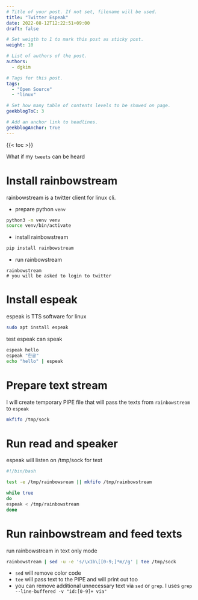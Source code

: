 ```yaml
---
# Title of your post. If not set, filename will be used.
title: "Twitter Espeak"
date: 2022-08-12T12:22:51+09:00
draft: false

# Set weigth to 1 to mark this post as sticky post.
weight: 10

# List of authors of the post.
authors:
  - dgkim

# Tags for this post.
tags:
  - "Open Source"
  - "linux"

# Set how many table of contents levels to be showed on page.
geekblogToC: 3

# Add an anchor link to headlines.
geekblogAnchor: true
---
```


{{< toc >}}

What if my `tweets` can be heard

# Install rainbowstream

rainbowstream is a twitter client for linux cli.

- prepare python `venv`
```bash
python3 -m venv venv
source venv/bin/activate
```

- install rainbowstream
```bash
pip install rainbowstream
```

- run rainbowstream
```
rainbowstream
# you will be asked to login to twitter
```

# Install espeak

espeak is TTS software for linux

```bash
sudo apt install espeak
```

test espeak can speak

```bash
espeak hello
espeak "한글"
echo "hello" | espeak
```

# Prepare text stream

I will create temporary PIPE file that will pass the texts from `rainbowstream` to `espeak`

```bash
mkfifo /tmp/sock
```

# Run read and speaker

espeak will listen on /tmp/sock for text

```bash
#!/bin/bash

test -e /tmp/rainbowsream || mkfifo /tmp/rainbowstream

while true
do
espeak < /tmp/rainbowstream
done
```

# Run rainbowstream and feed texts

run rainbowstream in text only mode

```bash
rainbowstream | sed -u -e 's/\x1b\[[0-9;]*m//g' | tee /tmp/sock
```

- `sed` will remove color code
- `tee` will pass text to the PIPE and will print out too
- you can remove additional unnecessary text via `sed` or `grep`. I uses `grep --line-buffered -v "id:[0-9]+ via"`
